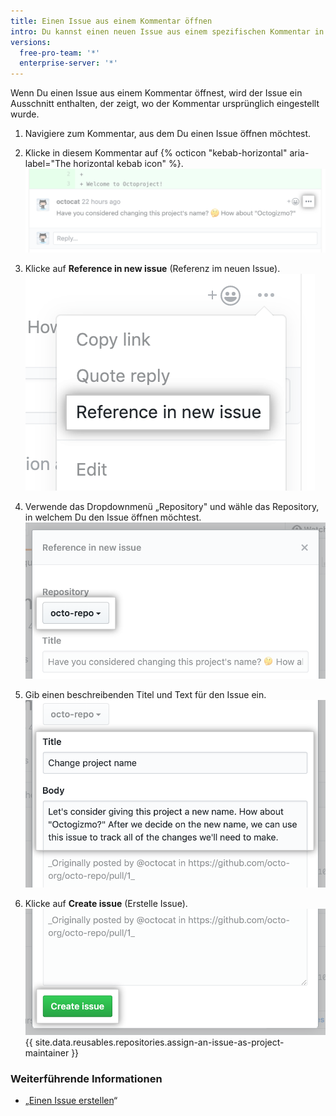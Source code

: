 ```yaml
---
title: Einen Issue aus einem Kommentar öffnen
intro: Du kannst einen neuen Issue aus einem spezifischen Kommentar in einem Issue oder Pull Request öffnen.
versions:
  free-pro-team: '*'
  enterprise-server: '*'
---
```


Wenn Du einen Issue aus einem Kommentar öffnest, wird der Issue ein Ausschnitt enthalten, der zeigt, wo der Kommentar ursprünglich eingestellt wurde.

1. Navigiere zum Kommentar, aus dem Du einen Issue öffnen möchtest.

2. Klicke in diesem Kommentar auf {% octicon "kebab-horizontal" aria-label="The horizontal kebab icon" %}. ![Drei-Punkte-Menü im Reviewkommentar des Pull Request](/assets/images/help/pull_requests/kebab-in-pull-request-review-comment.png)
3. Klicke auf **Reference in new issue** (Referenz im neuen Issue). ![Menüpunkt „Reference in new issue" (Referenz im neuen Issue)](/assets/images/help/pull_requests/reference-in-new-issue.png)
4. Verwende das Dropdownmenü „Repository" und wähle das Repository, in welchem Du den Issue öffnen möchtest. ![„Repository" Dropdownmenü für neue Issues](/assets/images/help/pull_requests/new-issue-repository.png)
5. Gib einen beschreibenden Titel und Text für den Issue ein. ![Titel und Text für neuen Issue](/assets/images/help/pull_requests/new-issue-title-and-body.png)
6. Klicke auf **Create issue** (Erstelle Issue). ![Schaltfläche zum Erstellen eines neuen Issues](/assets/images/help/pull_requests/create-issue.png)
{{ site.data.reusables.repositories.assign-an-issue-as-project-maintainer }}

### Weiterführende Informationen

- „[Einen Issue erstellen](/github/managing-your-work-on-github/creating-an-issue)“
